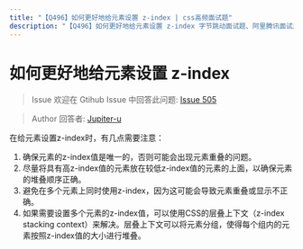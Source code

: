 ```yaml
---
title: "【Q496】如何更好地给元素设置 z-index | css高频面试题"
description: "【Q496】如何更好地给元素设置 z-index 字节跳动面试题、阿里腾讯面试题、美团小米面试题。"
---
```


# 如何更好地给元素设置 z-index

> Issue
> 欢迎在 Gtihub Issue 中回答此问题: [Issue 505](https://github.com/shfshanyue/Daily-Question/issues/505)

> Author
> 回答者: [Jupiter-u](https://github.com/Jupiter-u)

在给元素设置z-index时，有几点需要注意：

1. 确保元素的z-index值是唯一的，否则可能会出现元素重叠的问题。
2. 尽量将具有高z-index值的元素放在较低z-index值的元素的上面，以确保元素的堆叠顺序正确。
3. 避免在多个元素上同时使用z-index，因为这可能会导致元素重叠或显示不正确。
4. 如果需要设置多个元素的z-index值，可以使用CSS的层叠上下文（z-index stacking context）来解决。层叠上下文可以将元素分组，使得每个组内的元素按照z-index值的大小进行堆叠。

